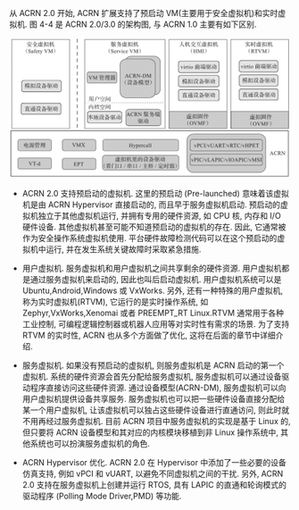
从 ACRN 2.0 开始, ACRN 扩展支持了预启动 VM(主要用于安全虚拟机)和实时虚拟机. 图 4-4 是 ACRN 2.0/3.0 的架构图, 与 ACRN 1.0 主要有如下区别.

![2024-10-22-23-18-30.png](./images/2024-10-22-23-18-30.png)

* ACRN 2.0 支持预启动的虚拟机. 这里的预启动 (Pre-launched) 意味着该虚拟机是由 ACRN Hypervisor 直接启动的, 而且早于服务虚拟机启动. 预启动的虚拟机独立于其他虚拟机运行, 并拥有专用的硬件资源, 如 CPU 核, 内存和 I/O 硬件设备. 其他虚拟机甚至可能不知道预启动的虚拟机的存在. 因此, 它通常被作为安全操作系统虚拟机使用. 平台硬件故障检测代码可以在这个预启动的虚拟机中运行, 并在发生系统关键故障时采取紧急措施.

* 用户虚拟机. 服务虚拟机和用户虚拟机之间共享剩余的硬件资源. 用户虚拟机都是通过服务虚拟机来启动的, 因此也叫后启动虚拟机. 用户虚拟机系统可以是 Ubuntu,Android,Windows 或 VxWorks. 另外, 还有一种特殊的用户虚拟机, 称为实时虚拟机(RTVM), 它运行的是实时操作系统, 如 Zephyr,VxWorks,Xenomai 或者 PREEMPT_RT Linux.RTVM 通常用于各种工业控制, 可编程逻辑控制器或机器人应用等对实时性有需求的场景. 为了支持 RTVM 的实时性, ACRN 也从多个方面做了优化, 这将在后面的章节中详细介绍.

* 服务虚拟机. 如果没有预启动的虚拟机, 则服务虚拟机是 ACRN 启动的第一个虚拟机. 系统的硬件资源会首先分配给服务虚拟机, 服务虚拟机可以通过设备驱动程序直接访问这些硬件资源. 通过设备模型(ACRN-DM), 服务虚拟机可以向用户虚拟机提供设备共享服务. 服务虚拟机也可以把一些硬件设备直接分配给某一个用户虚拟机, 让该虚拟机可以独占这些硬件设备进行直通访问, 则此时就不用再经过服务虚拟机. 目前 ACRN 项目中服务虚拟机的实现是基于 Linux 的, 但只要将 ACRN 设备模型和其对应的内核模块移植到非 Linux 操作系统中, 其他系统也可以扮演服务虚拟机的角色.

* ACRN Hypervisor 优化. ACRN 2.0 在 Hypervisor 中添加了一些必要的设备仿真支持, 例如 vPCI 和 vUART, 以避免不同虚拟机之间的干扰. 另外, ACRN 2.0 支持在服务虚拟机上创建并运行 RTOS, 具有 LAPIC 的直通和轮询模式的驱动程序 (Polling Mode Driver,PMD) 等功能.